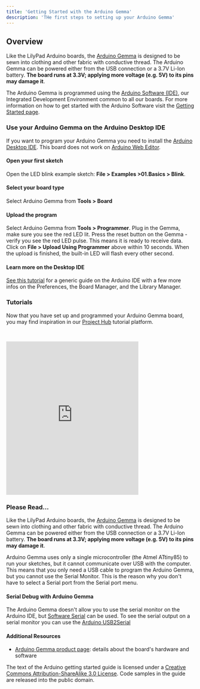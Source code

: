```yaml
---
title: 'Getting Started with the Arduino Gemma'
description: 'THe first steps to setting up your Arduino Gemma'
---
```


## Overview

Like the LilyPad Arduino boards, the [Arduino Gemma](https://arduino.cc/en/Main/ArduinoGemma) is designed to be sewn into clothing and other fabric with conductive thread. The Arduino Gemma can be powered either from the USB connection or a 3.7V Li-Ion battery. **The board runs at 3.3V; applying more voltage (e.g. 5V) to its pins may damage it**.

The Arduino Gemma is programmed using the [Arduino Software (IDE)](https://arduino.cc/en/Main/Software), our Integrated Development Environment common to all our boards. For more information on how to get started with the Arduino Software visit the [Getting Started page](https://arduino.cc/en/Guide/HomePage).

### Use your Arduino Gemma on the Arduino Desktop IDE

If you want to program your Arduino Gemma you need to install the [Arduino Desktop IDE](https://arduino.cc/en/Main/Software). This board does not work on [Arduino Web Editor](https://create.arduino.cc/editor).

#### Open your first sketch

Open the LED blink example sketch: **File > Examples >01.Basics > Blink**.

#### Select your board type

Select Arduino Gemma from **Tools > Board**

#### Upload the program

Select Arduino Gemma from **Tools > Programmer**. Plug in the Gemma, make sure you see the red LED lit.
Press the reset button on the Gemma - verify you see the red LED pulse. This means it is ready to receive data. Click on **File > Upload Using Programmer** above within 10 seconds.
When the upload is finished, the built-in LED will flash every other second.

#### Learn more on the Desktop IDE

[See this tutorial](https://create.arduino.cc/projecthub/Arduino_Genuino/getting-started-with-the-arduino-software-ide-623be4) for a generic guide on the Arduino IDE with a few more infos on the Preferences, the Board Manager, and the Library Manager.

### Tutorials

Now that you have set up and programmed your Arduino Gemma board, you may find inspiration in our [Project Hub](https://create.arduino.cc/projecthub/products/arduino-gemma) tutorial platform.

<iframe frameborder='0' height='410' scrolling='no' src='https://create.arduino.cc/projecthub/AmieDD/zelda-princess-hilda-led-staff-powered-by-arduino-9a85de/embed?use_route=project' width='354' style='margin-top:30px'></iframe>

### Please Read...

Like the LilyPad Arduino boards, the [Arduino Gemma](https://arduino.cc/en/Main/ArduinoGemma) is designed to be sewn into clothing and other fabric with conductive thread. The Arduino Gemma can be powered either from the USB connection or a 3.7V Li-Ion battery. **The board runs at 3.3V; applying more voltage (e.g. 5V) to its pins may damage it**.

Arduino Gemma uses only a single microcontroller (the Atmel ATtiny85) to run your sketches, but it cannot communicate over USB with the computer. This means that you only need a USB cable to program the Arduino Gemma, but you cannot use the Serial Monitor. This is the reason why you don't have to select a Serial port from the Serial port menu.

#### Serial Debug with Arduino Gemma

The Arduino Gemma doesn't allow you to use the serial monitor on the Arduino IDE, but [Software Serial](http://arduino.cc/en/Reference/softwareSerial) can be used. To see the serial output on a serial monitor you can use the [Arduino USB2Serial](http://arduino.cc/en/Main/USBSerial)

#### Additional Resources

- [Arduino Gemma product page](https://arduino.cc/en/Main/ArduinoGemma): details about the board's hardware and software

The text of the Arduino getting started guide is licensed under a
[Creative Commons Attribution-ShareAlike 3.0 License](http://creativecommons.org/licenses/by-sa/3.0/). Code samples in the guide are released into the public domain.
